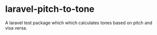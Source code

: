# laravel-pitch-to-tone
A laravel test package which which calculates tones based on pitch and visa versa.